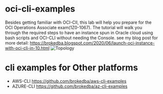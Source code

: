 # oci-cli-examples
 Besides getting familiar with OCI-ClI, this lab will help you prepare for the OCI Operations Associate exam(1Z0-1067).
The tutorial will walk you through the required steps to have an instance spun in Oracle cloud using bash scripts and OCI-CLI without needing the Console. 
see my blog post for more detail: https://brokedba.blogspot.com/2020/06/launch-oci-instance-with-oci-cli-in-10.html
![Topology](https://brokedba.files.wordpress.com/2020/05/oci-cli-1.png?w=853)

# cli examples for Other platforms
- AWS-CLI https://github.com/brokedba/aws-cli-examples
- AZURE-CLI https://github.com/brokedba/az-cli-examples 
